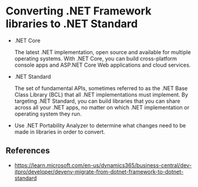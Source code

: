 # Converting .NET Framework libraries to .NET Standard

- .NET Core

  The latest .NET implementation, open source and available for multiple operating systems. With .NET Core, you can build cross-platform console apps and ASP.NET Core Web applications and cloud services.

- .NET Standard

  The set of fundamental APIs, sometimes referred to as the .NET Base Class Library (BCL) that all .NET implementations must implement. By targeting .NET Standard, you can build libraries that you can share across all your .NET apps, no matter on which .NET implementation or operating system they run.

- Use .NET Portability Analyzer to determine what changes need to be made in libraries in order to convert.

## References

- <https://learn.microsoft.com/en-us/dynamics365/business-central/dev-itpro/developer/devenv-migrate-from-dotnet-framework-to-dotnet-standard>
